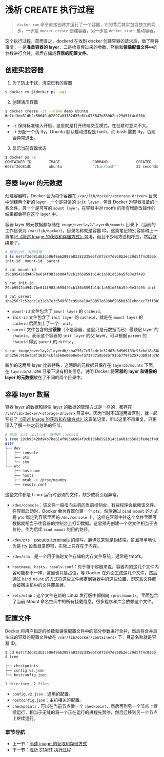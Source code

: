 # 浅析 CREATE 执行过程

> `docker run` 命令直接创建并运行了一个容器，它的背后其实包含独立的两步，一步是 `docker create` 创建容器，另一步是 `docker start` 启动容器。

这个执行过程，简而言之，dockerd 在收到 docker 创建容器的请求后，做了两件事情：一是**准备容器的 layer**，二是检查传过来的参数，然后和**镜像配置文件**中的参数进行合并，最后存储成**容器的配置文件**。

## 创建实验容器

1. 为了防止干扰，清空已有的容器

```bash
$ docker rm $(docker ps -aq)
```

2. 创建演示容器

```bash
$ docker create -it --name demo ubuntu
6e7cf3dd81db2c50649a62897a83382d35e6fc075847d860b2ec29d5ff4c030b
```

- `-i` 保持标准输入开启，这里就是打开终端交互模式，在创建时意义不大。
- `-t` 分配一个伪 tty。Ubuntu 默认启动进程是 bash，而 bash 需要 tty，否则会异常退出。

3. 显示当前容器状态

```bash
$ docker ps -a
CONTAINER ID        IMAGE               COMMAND             CREATED             STATUS              PORTS               NAMES
6e7cf3dd81db        ubuntu              "/bin/bash"         32 seconds ago      Created                                 demo
```

## 容器 layer 的元数据

创建容器时，Docker 会为每个容器在 `/var/lib/docker/<storage-driver>` 目录中创建两个新的 layer，一个是只读的 `init layer`，包含 Docker 为容器准备的一些文件，另一个是可写的 `mount layer`，在容器中对 rootfs 的所有增删改操作的结果都会存在这个 layer 中。

容器 layer 的元数据都存储在 `image/overlay2/layerdb/mounts` 目录下（当前的工作目录为 `/var/lib/docker`），目录名称就是容器 ID。这篇笔记特别容易和上一篇笔记[《简述 Image 的获取和存储方式》](pull.md)混淆，而且不少地方遥相呼应，然后就绕晕了。

```bash
# 路径过长，有所省略
$ ls 6e7cf3dd81db2c50649a62897a83382d35e6fc075847d860b2ec29d5ff4c030b
init-id  mount-id  parent

$ cat mount-id
29cb9542bd94b7be614f983a6984f9cb136b8591b14c1a601d656a5fe0e3f493

$ cat init-id
29cb9542bd94b7be614f983a6984f9cb136b8591b14c1a601d656a5fe0e3f493-init

$ cat parent
sha256:7c52cdc1e32d67e3d5d9f83c95ebe18a58857e68bb6985b0381ebdcec73ff303
```

- `mount-id` 文件包含了 `mount layer` 的 `cacheid`。
- `init-id` 文件包含了 `init layer` 的 `cacheid`，就是在 `mount layer` 的 `cacheid` 后面加上了一个 `-init`。
- `parent` 文件包含的是**镜像**（不是容器，这里只是元数据而已）最顶层 layer 的 `chainid`，表示这个容器的 `init layer` 的父 layer。可以根据 `parent` 的 `chainid` 得到 `parent` 的 `diffid`，

```bash
$ cat image/overlay2/layerdb/sha256/7c52cdc1e32d67e3d5d9f83c95ebe18a58857e68bb6985b0381ebdcec73ff303/diff
sha256:918efb8f161b4cbfa560e00e8e0efb737d7a8b00bf91bb77976257cd0014b765
```

新加的这两层 layer 比较特殊，这两层的元数据只保存在 `layerdb/mounts` 下面，在 `layerdb/sha256` 目录下没有相关信息，说明 Docker 将**容器的 layer 和镜像的 layer 的元数据**放在了不同的两个目录中。

## 容器 layer 数据

容器 layer 的数据和镜像 layer 的数据的管理方式是一样的，都存在 `/var/lib/docker/<storage-driver>` 目录中。因为当时不知道两者区别，就一起写在了[《简述 Image 的获取和存储方式》](pull.md)这篇笔记里，所以这里不再重复，只更深入了解一些之前忽略的细节。

```bash
# 前面 `cat init-id` 获得的 cacheid
$ tree 29cb9542bd94b7be614f983a6984f9cb136b8591b14c1a601d656a5fe0e3f493-init/diff
diff
├── dev
│   ├── console
│   ├── pts
│   └── shm
└── etc
    ├── hostname
    ├── hosts
    ├── mtab -> /proc/mounts
    └── resolv.conf
```

这些文件都是 Linux 运行时必须的文件，缺少或将引起异常。

- `/dev/console`：该文件一般指向主机的当前控制台，有些程序会依赖该文件。在容器启动时，Docker 会为容器创建一个 `pts`，然后通过 `bind mount` 的方式将 `pts` 绑定到容器里面的 `/dev/console` 上，这样在容器中往这个文件里面写数据就相当于往容器的控制台上打印数据。这里预先创建一个空文件相当于占位符，作为后续 `bind mount` 的目的路径。

- `/dev/pts`：[pseudo-terminals](https://en.wikipedia.org/wiki/Pseudo_terminal) 的缩写，翻译过来就是伪终端，暂且简单地认为是 tty 设备目录即可，实际上只存在于内存。

- `/dev/shm`：是一个用于临时文件存储的内存文件系统，通常是 tmpfs。

- `hostname`，`hosts`，`resolv.conf`：对于每个容器来说，容器内的这几个文件内容可能都不一样，这里也只是占位，等 Docker 在外面生成这几个文件，然后通过 `bind mount` 的方式将这些文件绑定到容器中的这些位置，即这些文件都会被宿主机中的文件覆盖掉。

- `/etc/mtab`：这个文件在新的 Linux 发行版中都指向 `/proc/mounts`，里面包含了当前 Mount 命名空间中的所有挂载信息，很多程序和库会依赖这个文件。

## 配置文件

Docker 将用户指定的参数和镜像配置文件中的部分参数进行合并，然后将合并后生成的容器的配置文件放在 `/var/lib/docker/containers/` 下，目录名称就是容器 ID。

```bash
$ cd 6e7cf3dd81db2c50649a62897a83382d35e6fc075847d860b2ec29d5ff4c030b
$ tree
.
├── checkpoints
├── config.v2.json
└── hostconfig.json

1 directory, 2 files
```

- `config.v2.json`：通用的配置。
- `hostconfig.json`：主机相关的配置。
- `checkpoints`：可以在当前节点做一个 `checkpoint`，然后再到另一个节点上继续运行，相当于无缝的将一个正在运行的进程先暂停，然后迁移到另一个节点上继续运行。

### 章节导航

- 上一节：[简述 Image 的获取和存储方式](pull.md)
- 下一节：[浅析 START 执行过程](start.md)
